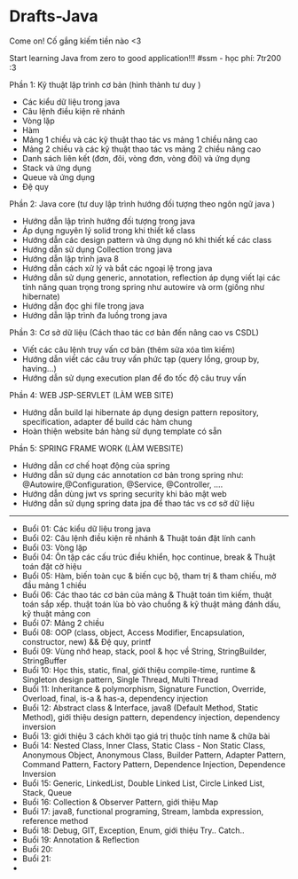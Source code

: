 # Drafts-Java
  Come on!
  Cố gắng kiếm tiền nào <3

  Start learning Java from zero to good application!!!
  #ssm - học phí: 7tr200 :3

Phần 1: Kỹ thuật lập trình cơ bản (hình thành tư duy )
  - Các kiểu dữ liệu trong java 
  - Câu lệnh điều kiện rẽ nhánh
  - Vòng lặp 
  - Hàm
  - Mảng 1 chiều và các kỹ thuật thao tác vs mảng 1 chiều nâng cao
  - Mảng 2 chiều và các kỹ thuật thao tác vs mảng 2 chiều nâng cao
  - Danh sách liên kết (đơn, đôi, vòng đơn, vòng đôi) và ứng dụng
  - Stack và ứng dụng 
  - Queue và ứng dụng
  - Đệ quy

Phần 2: Java core (tư duy lập trình hướng đối tượng theo ngôn ngữ java )
  - Hướng dẫn lập trình hướng đối tượng trong java 
  - Áp dụng nguyên lý solid trong khi thiết kế class 
  - Hướng dẫn các design pattern và ứng dụng nó khi thiết kế các class
  - Hướng dẫn sử dụng Collection trong java 
  - Hướng dẫn lập trình java 8
  - Hướng dẫn cách xử lý và bắt các ngoại lệ trong java 
  - Hướng dẫn sử dụng generic, annotation, reflection áp dụng viết lại các tính năng quan trọng trong spring như autowire và orm (giống như hibernate)
  - Hướng dẫn đọc ghi file trong java 
  - Hướng dẫn lập trình đa luồng trong java 

Phần 3: Cơ sở dữ liệu (Cách thao tác cơ bản đến nâng cao vs CSDL)
  - Viết các câu lệnh truy vấn cơ bản (thêm sửa xóa tìm kiếm)
  - Hướng dẫn viết các câu truy vấn phức tạp (query lồng, group by, having...)
  - Hướng dẫn sử dụng execution plan để đo tốc độ câu truy vấn

Phần 4: WEB JSP-SERVLET (LÀM WEB SITE)
  - Hướng dẫn build lại hibernate áp dụng design pattern repository, specification, adapter để build các hàm chung 
  - Hoàn thiện website bán hàng sử dụng template có sẵn

Phần 5: SPRING FRAME WORK (LÀM WEBSITE)
  - Hướng dẫn cơ chế hoạt động của spring 
  - Hướng dẫn sử dụng các annotation cơ bản trong spring như: @Autowire,@Configuration, @Service, @Controller, .... 
  - Hướng dẫn dùng jwt vs spring security khi bảo mật web 
  - Hướng dẫn sử dụng spring data jpa để thao tác vs cơ sở dữ liệu 

-----------------------------------------------------------------------------------
  * Buổi 01: Các kiểu dữ liệu trong java
  * Buổi 02: Câu lệnh điều kiện rẽ nhánh & Thuật toán đặt lính canh
  * Buổi 03: Vòng lặp
  * Buổi 04: Ôn tập các cấu trúc điều khiển, học continue, break & Thuật toán đặt cờ hiệu
  * Buổi 05: Hàm, biến toàn cục & biến cục bộ, tham trị & tham chiếu, mở đầu mảng 1 chiều
  * Buổi 06: Các thao tác cơ bản của mảng & Thuật toán tìm kiếm, thuật toán sắp xếp. thuật toán lùa bò vào chuồng & kỹ thuật mảng đánh dấu, kỹ thuật mảng con
  * Buổi 07: Mảng 2 chiều
  * Buổi 08: OOP (class, object, Access Modifier, Encapsulation, constructor, new) && Đệ quy, printf
  * Buổi 09: Vùng nhớ heap, stack, pool & học về String, StringBuilder, StringBuffer
  * Buổi 10: Học this, static, final, giới thiệu compile-time, runtime & Singleton design pattern, Single Thread, Multi Thread
  * Buổi 11: Inheritance & polymorphism, Signature Function, Override, Overload, final, is-a & has-a, dependency injection
  * Buổi 12: Abstract class & Interface, java8 (Default Method, Static Method), giới thiệu design pattern, dependency injection, dependency inversion
  * Buổi 13: giới thiệu 3 cách khởi tạo giá trị thuộc tính name & chữa bài
  * Buổi 14: Nested Class, Inner Class, Static Class - Non Static Class, Anonymous Object, Anonymous Class, Builder Pattern, Adapter Pattern, Command Pattern, Factory Pattern, Dependence Injection, Dependence Inversion
  * Buổi 15: Generic, LinkedList, Double Linked List, Circle Linked List, Stack, Queue
  * Buổi 16: Collection & Observer Pattern, giới thiệu Map
  * Buổi 17: java8, functional programing, Stream, lambda expression, reference method
  * Buổi 18: Debug, GIT, Exception, Enum, giới thiệu Try.. Catch..
  * Buổi 19: Annotation & Reflection
  * Buổi 20:
  * Buổi 21:
  * 
